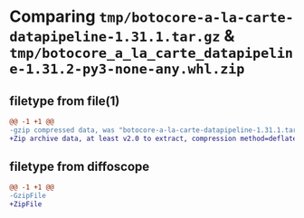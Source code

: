 # Comparing `tmp/botocore-a-la-carte-datapipeline-1.31.1.tar.gz` & `tmp/botocore_a_la_carte_datapipeline-1.31.2-py3-none-any.whl.zip`

## filetype from file(1)

```diff
@@ -1 +1 @@
-gzip compressed data, was "botocore-a-la-carte-datapipeline-1.31.1.tar", last modified: Sat Jul  8 01:42:14 2023, max compression
+Zip archive data, at least v2.0 to extract, compression method=deflate
```

## filetype from diffoscope

```diff
@@ -1 +1 @@
-GzipFile
+ZipFile
```

